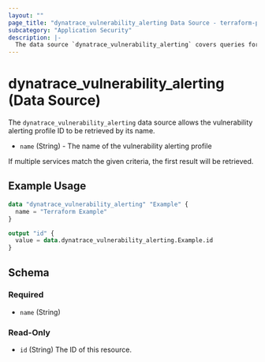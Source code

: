 ```yaml
---
layout: ""
page_title: "dynatrace_vulnerability_alerting Data Source - terraform-provider-dynatrace"
subcategory: "Application Security"
description: |-
  The data source `dynatrace_vulnerability_alerting` covers queries for vulnerability alerting profiles
---
```


# dynatrace_vulnerability_alerting (Data Source)

The `dynatrace_vulnerability_alerting` data source allows the vulnerability alerting profile ID to be retrieved by its name.

- `name` (String) - The name of the vulnerability alerting profile

If multiple services match the given criteria, the first result will be retrieved.

## Example Usage

```terraform
data "dynatrace_vulnerability_alerting" "Example" {
  name = "Terraform Example"
}

output "id" {
  value = data.dynatrace_vulnerability_alerting.Example.id
}

```

<!-- schema generated by tfplugindocs -->
## Schema

### Required

- `name` (String)

### Read-Only

- `id` (String) The ID of this resource.